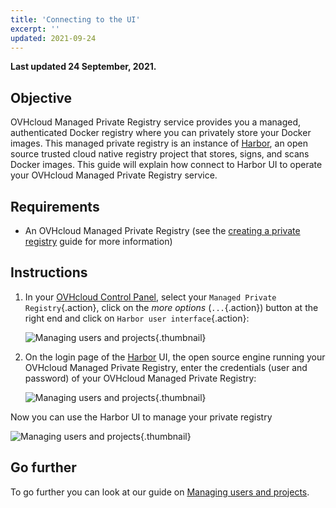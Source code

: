 ```yaml
---
title: 'Connecting to the UI'
excerpt: ''
updated: 2021-09-24
---
```


**Last updated 24 September, 2021.**

<style>
 pre {
     font-size: 14px;
 }
 pre.console {
   background-color: #300A24; 
   color: #ccc;
   font-family: monospace;
   padding: 5px;
   margin-bottom: 5px;
 }
 pre.console code {
   border: solid 0px transparent;
   color: #ccc;
   font-family: monospace !important;
   font-size: 0.75em;
 }
 .small {
     font-size: 0.75em;
 }
</style>

## Objective

OVHcloud Managed Private Registry service provides you a managed, authenticated Docker registry where you can privately store your Docker images. This managed private registry is an instance of [Harbor](https://goharbor.io/), an open source trusted cloud native registry project that stores, signs, and scans Docker images. This guide will explain how connect to Harbor UI to operate your OVHcloud Managed Private Registry service.

## Requirements

- An OVHcloud Managed Private Registry (see the [creating a private registry](/pages/platform/private-registry/creating-a-private-registry) guide for more information)

## Instructions

1. In your [OVHcloud Control Panel](https://www.ovh.com/auth/?action=gotomanager&from=https://www.ovh.co.uk/&ovhSubsidiary=GB), select your `Managed Private Registry`{.action}, click on the *more options* (`...`{.action}) button at the right end and click on `Harbor user interface`{.action}:

    ![Managing users and projects](images/connecting-to-the-ui-002.png){.thumbnail}

2. On the login page of the [Harbor](https://goharbor.io/) UI, the open source engine running your OVHcloud Managed Private Registry, enter the credentials (user and password) of your OVHcloud Managed Private Registry:

    ![Managing users and projects](images/connecting-to-the-ui-003.png){.thumbnail}

Now you can use the Harbor UI to manage your private registry

![Managing users and projects](images/connecting-to-the-ui-004.png){.thumbnail}

## Go further

To go further you can look at our guide on [Managing users and projects](/pages/platform/private-registry/managing-users-and-projects).
